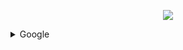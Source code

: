 <p align="center"><a href="https://www.dailycodingproblem.com/"><img src="https://github.com/oleg-cherednik/DailyCodingProblem/blob/master/dcp.jpg"></a></p>

<details>
  <summary>Google</summary>

  * [#1](https://github.com/oleg-cherednik/DailyCodingProblem/tree/master/%23000%20-%20%24099/%23001)
  * [#3](https://github.com/oleg-cherednik/DailyCodingProblem/tree/master/%23000%20-%20%24099/%23003)
  * [#6](https://github.com/oleg-cherednik/DailyCodingProblem/tree/master/%23000%20-%20%24099/%23006)
  * [#8](https://github.com/oleg-cherednik/DailyCodingProblem/tree/master/%23000%20-%20%24099/%23008)
  * [#14](https://github.com/oleg-cherednik/DailyCodingProblem/tree/master/%23000%20-%20%24099/%23014)
  * [#17](https://github.com/oleg-cherednik/DailyCodingProblem/tree/master/%23000%20-%20%24099/%23017)
  * [#18](https://github.com/oleg-cherednik/DailyCodingProblem/tree/master/%23000%20-%20%24099/%23018)
  * [#20](https://github.com/oleg-cherednik/DailyCodingProblem/tree/master/%23000%20-%20%24099/%23020)
  * [#23](https://github.com/oleg-cherednik/DailyCodingProblem/tree/master/%23000%20-%20%24099/%23023)
  * [#24](https://github.com/oleg-cherednik/DailyCodingProblem/tree/master/%23000%20-%20%24099/%23024)
  * [#26](https://github.com/oleg-cherednik/DailyCodingProblem/tree/master/%23000%20-%20%24099/%23026)
  * [#31](https://github.com/oleg-cherednik/DailyCodingProblem/tree/master/%23000%20-%20%24099/%23031)
  * [#35](https://github.com/oleg-cherednik/DailyCodingProblem/tree/master/%23000%20-%20%24099/%23035)
  * [#37](https://github.com/oleg-cherednik/DailyCodingProblem/tree/master/%23000%20-%20%24099/%23037)
  * [#42](https://github.com/oleg-cherednik/DailyCodingProblem/tree/master/%23000%20-%20%24099/%23042)
  * [#52](https://github.com/oleg-cherednik/DailyCodingProblem/tree/master/%23000%20-%20%24099/%23052)
  * [#67](https://github.com/oleg-cherednik/DailyCodingProblem/tree/master/%23000%20-%20%24099/%23067)
  * [#73](https://github.com/oleg-cherednik/DailyCodingProblem/tree/master/%23000%20-%20%24099/%23073)
  * [#78](https://github.com/oleg-cherednik/DailyCodingProblem/tree/master/%23000%20-%20%24099/%23078)
  * [#80](https://github.com/oleg-cherednik/DailyCodingProblem/tree/master/%23000%20-%20%24099/%23080)
  * [#83](https://github.com/oleg-cherednik/DailyCodingProblem/tree/master/%23000%20-%20%24099/%23083)
  * [#86](https://github.com/oleg-cherednik/DailyCodingProblem/tree/master/%23000%20-%20%24099/%23086)
  </center>    
</details>
